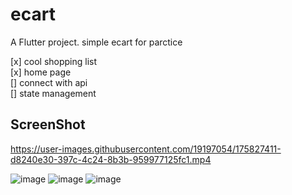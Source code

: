 # ecart

A Flutter project.
simple ecart for parctice

[x] cool shopping list  
[x] home page  
[] connect with api  
[] state management  

## ScreenShot


https://user-images.githubusercontent.com/19197054/175827411-d8240e30-397c-4c24-8b3b-959977125fc1.mp4



![image](https://user-images.githubusercontent.com/19197054/175792010-9c4761a8-6271-4b76-813f-5705d85025d3.png)
![image](https://user-images.githubusercontent.com/19197054/175792019-05fdd99b-8d41-4a93-b5fb-4317bb019e6b.png)
![image](https://user-images.githubusercontent.com/19197054/175792023-19cf4bf8-cc96-4596-9f34-55d862ce4b8b.png)

